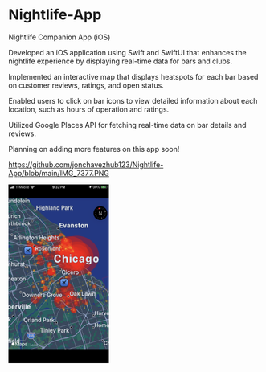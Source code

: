 # Nightlife-App
Nightlife Companion App (iOS)

Developed an iOS application using Swift and SwiftUI that enhances the nightlife experience by displaying real-time data for bars and clubs.

Implemented an interactive map that displays heatspots for each bar based on customer reviews, ratings, and open status.

Enabled users to click on bar icons to view detailed information about each location, such as hours of operation and ratings.

Utilized Google Places API for fetching real-time data on bar details and reviews.

Planning on adding more features on this app soon!

https://github.com/jonchavezhub123/Nightlife-App/blob/main/IMG_7377.PNG

<img src="https://github.com/jonchavezhub123/Nightlife-App/blob/main/IMG_7377.PNG" alt="How my app looks like for a zoomed out for Chicago" width="200"/>
